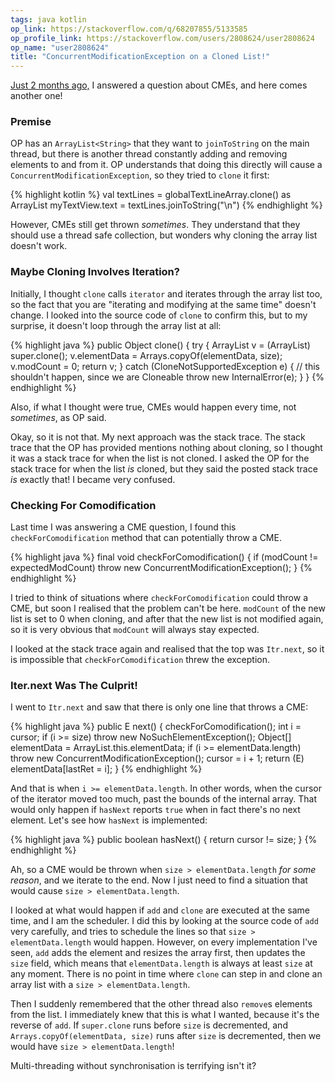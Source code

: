```yaml
---
tags: java kotlin
op_link: https://stackoverflow.com/q/68207855/5133585
op_profile_link: https://stackoverflow.com/users/2808624/user2808624
op_name: "user2808624"
title: "ConcurrentModificationException on a Cloned List!"
---
```


[Just 2 months ago,](../../05/02/cme-with-sublists.html) I answered a question about CMEs, and here comes another one!

### Premise

OP has an `ArrayList<String>` that they want to `joinToString` on the main thread, but there is another thread constantly adding and removing elements to and from it. OP understands that doing this directly will cause a `ConcurrentModificationException`, so they tried to `clone` it first:

{% highlight kotlin %}
val textLines = globalTextLineArray.clone() as ArrayList<String>
myTextView.text = textLines.joinToString("\n")
{% endhighlight %}

However, CMEs still get thrown _sometimes_. They understand that they should use a thread safe collection, but wonders why cloning the array list doesn't work.

### Maybe Cloning Involves Iteration?

Initially, I thought `clone` calls `iterator` and iterates through the array list too, so the fact that you are "iterating and modifying at the same time" doesn't change. I looked into the source code of `clone` to confirm this, but to my surprise, it doesn't loop through the array list at all:

{% highlight java %}
public Object clone() {
    try {
        ArrayList<?> v = (ArrayList<?>) super.clone();
        v.elementData = Arrays.copyOf(elementData, size);
        v.modCount = 0;
        return v;
    } catch (CloneNotSupportedException e) {
        // this shouldn't happen, since we are Cloneable
        throw new InternalError(e);
    }
}
{% endhighlight %}

Also, if what I thought were true, CMEs would happen every time, not _sometimes_, as OP said.

Okay, so it is not that. My next approach was the stack trace. The stack trace that the OP has provided mentions nothing about cloning, so I thought it was a stack trace for when the list is not cloned. I asked the OP for the stack trace for when the list _is_ cloned, but they said the posted stack trace _is_ exactly that! I became very confused.

### Checking For Comodification

Last time I was answering a CME question, I found this `checkForComodification` method that can potentially throw a CME. 

{% highlight java %}
final void checkForComodification() {
    if (modCount != expectedModCount)
        throw new ConcurrentModificationException();
}
{% endhighlight %}

I tried to think of situations where `checkForComodification` could throw a CME, but soon I realised that the problem can't be here. `modCount` of the new list is set to 0 when cloning, and after that the new list is not modified again, so it is very obvious that `modCount` will always stay expected.

I looked at the stack trace again and realised that the top was `Itr.next`, so it is impossible that `checkForComodification` threw the exception. 

### Iter.next Was The Culprit!

I went to `Itr.next` and saw that there is only one line that throws a CME:

{% highlight java %}
public E next() {
    checkForComodification();
    int i = cursor;
    if (i >= size)
        throw new NoSuchElementException();
    Object[] elementData = ArrayList.this.elementData;
    if (i >= elementData.length)
        throw new ConcurrentModificationException();
    cursor = i + 1;
    return (E) elementData[lastRet = i];
}
{% endhighlight %}

And that is when `i >= elementData.length`. In other words, when the cursor of the iterator moved too much, past the bounds of the internal array. That would only happen if `hasNext` reports `true` when in fact there's no next element. Let's see how `hasNext` is implemented:

{% highlight java %}
public boolean hasNext() {
    return cursor != size;
}
{% endhighlight %}

Ah, so a CME would be thrown when `size > elementData.length` _for some reason_, and we iterate to the end. Now I just need to find a situation that would cause `size > elementData.length`.

I looked at what would happen if `add` and `clone` are executed at the same time, and I am the scheduler. I did this by looking at the source code of `add` very carefully, and tries to schedule the lines so that `size > elementData.length` would happen. However, on every implementation I've seen, `add` adds the element and resizes the array first, then updates the `size` field, which means that `elementData.length` is always at least `size` at any moment. There is no point in time where `clone` can step in and clone an array list with a `size > elementData.length`.

Then I suddenly remembered that the other thread also `remove`s elements from the list. I immediately knew that this is what I wanted, because it's the reverse of `add`. If `super.clone` runs before `size` is decremented, and `Arrays.copyOf(elementData, size)` runs after `size` is decremented, then we would have `size > elementData.length`!

Multi-threading without synchronisation is terrifying isn't it?